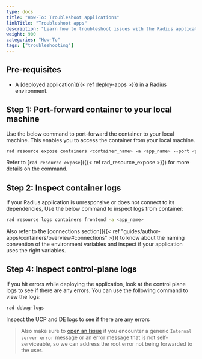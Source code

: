 ```yaml
---
type: docs
title: "How-To: Troubleshoot applications"
linkTitle: "Troubleshoot apps"
description: "Learn how to troubleshoot issues with the Radius application"
weight: 900
categories: "How-To"
tags: ["troubleshooting"]
---
```


## Pre-requisites

- A [deployed application]({{< ref deploy-apps >}}) in a Radius environment.

## Step 1: Port-forward container to your local machine

Use the below command to port-forward the container to your local machine. This enables you to access the container from your local machine.

```bash
rad resource expose containers <container_name> -a <app_name> --port <port_number>
```
Refer to [`rad resource expose`]({{< ref rad_resource_expose >}}) for more details on the command.

## Step 2: Inspect container logs

If your Radius application is unresponsive or does not connect to its dependencies, Use the below command to inspect logs from container:

```bash
rad resource logs containers frontend -a <app_name>
```

Also refer to the [connections section]({{< ref "guides/author-apps/containers/overview#connections" >}}) to know about the naming convention of the environment variables and inspect if your application uses the right variables. 

## Step 4: Inspect control-plane logs

If you hit errors while deploying the application, look at the control plane logs to see if there are any errors. You can use the following command to view the logs:

```bash
rad debug-logs
```
Inspect the UCP and DE logs to see if there are any errors  

>Also make sure to [open an Issue](https://github.com/radius-project/radius/issues/new/choose) if you encounter a generic `Internal server error` message or an error message that is not self-serviceable, so we can address the root error not being forwarded to the user.
